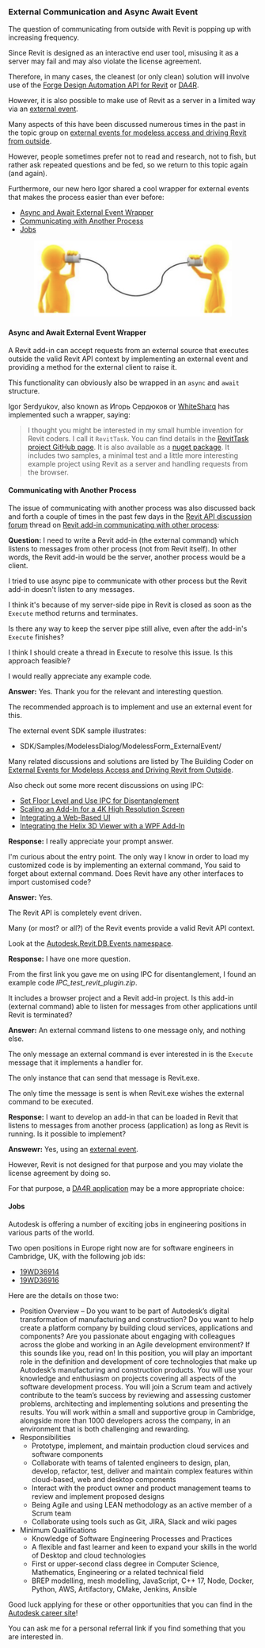 <head>
<meta http-equiv="Content-Type" content="text/html; charset=utf-8">
<link rel="stylesheet" type="text/css" href="bc.css">
<script src="https://cdn.rawgit.com/google/code-prettify/master/loader/run_prettify.js" type="text/javascript"></script>
<script async src="https://platform.twitter.com/widgets.js" charset="utf-8"></script>
</head>

<!---

twitter:

 the #RevitAPI #DynamoBim @AutodeskForge @AutodeskRevit #bim #ForgeDevCon 

<code>async</code> and <code>/await<code> external event wrapper!
Communicating from outside with Revit is often better replaced by the Forge Design Automation API for Revit.
However, it is also possible to make use of Revit as a server in a limited way via an external event
&ndash; Communicating with another process
&ndash; Jobs...

linkedin:

#bim #DynamoBim #ForgeDevCon #Revit #API #IFC #SDK #AI #VisualStudio #Autodesk #AEC #adsk

the [Revit API discussion forum](http://forums.autodesk.com/t5/revit-api-forum/bd-p/160) thread

<p style="font-size: 80%; font-style:italic"></p>

-->

### External Communication and Async Await Event

The question of communicating from outside with Revit is popping up with increasing frequency.

Since Revit is designed as an interactive end user tool, misusing it as a server may fail and may also violate the license agreement.

Therefore, in many cases, the cleanest (or only clean) solution will involve use of
the [Forge Design Automation API for Revit](https://forge.autodesk.com/en/docs/design-automation/v3/developers_guide/overview)
or [DA4R](https://thebuildingcoder.typepad.com/blog/about-the-author.html#5.55).

However, it is also possible to make use of Revit as a server in a limited way via
an [external event](https://www.revitapidocs.com/2020/05089477-4612-35b2-81a2-89c4f44370ea.htm).

Many aspects of this have been discussed numerous times in the past in the topic group
on [external events for modeless access and driving Revit from outside](https://thebuildingcoder.typepad.com/blog/about-the-author.html#5.28).

However, people sometimes prefer not to read and research, not to fish, but rather ask repeated questions and be fed, so we return to this topic again (and again).

Furthermore, our new hero Igor shared a cool wrapper for external events that makes the process easier than ever before:

- [Async and Await External Event Wrapper](#2)
- [Communicating with Another Process](#3)
- [Jobs](#4)

<center>
<img src="img/communication.png" alt="Communication" title="Communication" width="400"/>
</center>

#### <a name="2"></a>Async and Await External Event Wrapper

A Revit add-in can accept requests from an external source that executes outside the valid Revit API context by implementing an external event and providing a method for the external client to raise it.

This functionality can obviously also be wrapped in an `async` and `await` structure.

Igor Serdyukov, also known as Игорь Сердюков or [WhiteSharq]() has implemented such a wrapper, saying:

> I thought you might be interested in my small humble invention for Revit coders.
I call it `RevitTask`.
You can find details in the [RevitTask project GitHub page](https://github.com/WhiteSharq/RevitTask).
It is also available as a [nuget package](https://www.nuget.org/packages/RevitTask).
It includes two samples, a minimal test and a little more interesting example project using Revit as a server and handling requests from the browser.

#### <a name="3"></a>Communicating with Another Process

The issue of communicating with another process was also discussed back and forth a couple of times in the past few days in 
the [Revit API discussion forum](http://forums.autodesk.com/t5/revit-api-forum/bd-p/160) thread
on [Revit add-in communicating with other process](https://forums.autodesk.com/t5/revit-api-forum/revit-addin-communicating-with-other-process/m-p/9275981):

**Question:** I need to write a Revit add-in (the external command) which listens to messages from other process (not from Revit itself).
In other words, the Revit add-in would be the server, another process would be a client.

I tried to use async pipe to communicate with other process but the Revit add-in doesn't listen to any messages.

I think it's because of my server-side pipe in Revit is closed as soon as the `Execute` method returns and terminates.

Is there any way to keep the server pipe still alive, even after the add-in's `Execute` finishes?

I think I should create a thread in Execute to resolve this issue. Is this approach feasible?

I would really appreciate any example code.

**Answer:** Yes. Thank you for the relevant and interesting question.

The recommended approach is to implement and use an external event for this.

The external event SDK sample illustrates:

- SDK/Samples/ModelessDialog/ModelessForm_ExternalEvent/

Many related discussions and solutions are listed by The Building Coder
on [External Events for Modeless Access and Driving Revit from Outside](https://thebuildingcoder.typepad.com/blog/about-the-author.html#5.28).

Also check out some more recent discussions on using IPC:

- [Set Floor Level and Use IPC for Disentanglement](https://thebuildingcoder.typepad.com/blog/2019/04/set-floor-level-and-use-ipc-for-disentanglement.html)
- [Scaling an Add-In for a 4K High Resolution Screen](https://thebuildingcoder.typepad.com/blog/2019/09/scaling-an-add-in-for-a-4k-high-resolution-screen.html)
- [Integrating a Web-Based UI](https://thebuildingcoder.typepad.com/blog/2019/09/ui-top-forms-buttons-web-etc.html#4)
- [Integrating the Helix 3D Viewer with a WPF Add-In](https://thebuildingcoder.typepad.com/blog/2019/11/integrating-the-helix-3d-viewer-with-a-wpf-add-in.html)

**Response:** I really appreciate your prompt answer.

I'm curious about the entry point.
The only way I know in order to load my customized code is by implementing an external command,
You said to forget about external command.
Does Revit have any other interfaces to import customised code?

**Answer:** Yes.

The Revit API is completely event driven.

Many (or most? or all?) of the Revit events provide a valid Revit API context.

Look at the [Autodesk.Revit.DB.Events namespace](https://www.revitapidocs.com/2020/b86712d6-83b3-e044-8016-f9881ecd3800.htm).

**Response:** I have one more question.

From the first link you gave me on using IPC for disentanglement, I found an example code *IPC_test_revit_plugin.zip*.

It includes a browser project and a Revit add-in project.
Is this add-in (external command) able to listen for messages from other applications until Revit is terminated?

**Answer:** An external command listens to one message only, and nothing else.

The only message an external command is ever interested in is the `Execute` message that it implements a handler for.

The only instance that can send that message is Revit.exe.

The only time the message is sent is when Revit.exe wishes the external command to be executed.

**Response:** I want to develop an add-in that can be loaded in Revit that listens to messages from another process (application) as long as Revit is running. Is it possible to implement?

**Answewr:** Yes, using an [external event](https://thebuildingcoder.typepad.com/blog/about-the-author.html#5.28).

However, Revit is not designed for that purpose and you may violate the license agreement by doing so.

For that purpose,
a [DA4R application](https://thebuildingcoder.typepad.com/blog/about-the-author.html#5.55) may
be a more appropriate choice:

#### <a name="4"></a>Jobs

Autodesk is offering a number of exciting jobs in engineering positions in various parts of the world.

Two open positions in Europe right now are for software engineers in Cambridge, UK, with the following job ids:

- [19WD36914](https://rolp.co/Fzo7i)
- [19WD36916](https://rolp.co/IEBFh)

Here are the details on those two:

- Position Overview &ndash; 
Do you want to be part of Autodesk’s digital transformation of manufacturing and construction? Do you want to help create a platform company by building cloud services, applications and components? Are you passionate about engaging with colleagues across the globe and working in an Agile development environment? If this sounds like you, read on! In this position, you will play an important role in the definition and development of core technologies that make up Autodesk’s manufacturing and construction products. You will use your knowledge and enthusiasm on projects covering all aspects of the software development process. You will join a Scrum team and actively contribute to the team’s success by reviewing and assessing customer problems, architecting and implementing solutions and presenting the results. You will work within a small and supportive group in Cambridge, alongside more than 1000 developers across the company, in an environment that is both challenging and rewarding.
- Responsibilities
    - Prototype, implement, and maintain production cloud services and software components
    - Collaborate with teams of talented engineers to design, plan, develop, refactor, test, deliver and maintain complex features within cloud-based, web and desktop components
    - Interact with the product owner and product management teams to review and implement proposed designs
    - Being Agile and using LEAN methodology as an active member of a Scrum team
    - Collaborate using tools such as Git, JIRA, Slack and wiki pages
- Minimum Qualifications
    - Knowledge of Software Engineering Processes and Practices
    - A flexible and fast learner and keen to expand your skills in the world of Desktop and cloud technologies
    - First or upper-second class degree in Computer Science, Mathematics, Engineering or a related technical field
    - BREP modelling, mesh modelling, JavaScript, C++ 17, Node, Docker, Python, AWS, Artifactory, CMake, Jenkins, Ansible

Good luck applying for these or other opportunities that you can find in the [Autodesk career site](https://www.autodesk.com/careers)!

You can ask me for a personal referral link if you find something that you are interested in.
